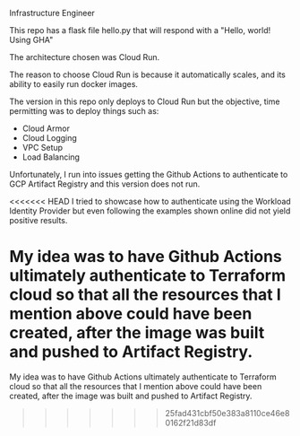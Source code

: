 Infrastructure Engineer


This repo has a flask file hello.py that will respond with a "Hello, world! Using GHA"

The architecture chosen was Cloud Run. 

The reason to choose Cloud Run is because it automatically scales, and its ability to easily run docker images.

The version in this repo only deploys to Cloud Run but the objective, time permitting was to deploy things such as:

* Cloud Armor
* Cloud Logging
* VPC Setup 
* Load Balancing

Unfortunately, I run into issues getting the Github Actions to authenticate to GCP Artifact Registry and this version does not run.

<<<<<<< HEAD
I tried to showcase how to authenticate using the Workload Identity Provider but even following the examples shown online did not yield positive results.

My idea was to have Github Actions ultimately authenticate to Terraform cloud so that all the resources that I mention above could have been created, after the image was built and pushed to Artifact Registry.
=======
My idea was to have Github Actions ultimately authenticate to Terraform cloud so that all the resources that I mention above could have been created, after the image was built and pushed to Artifact Registry.
>>>>>>> 25fad431cbf50e383a8110ce46e80162f21d83df
